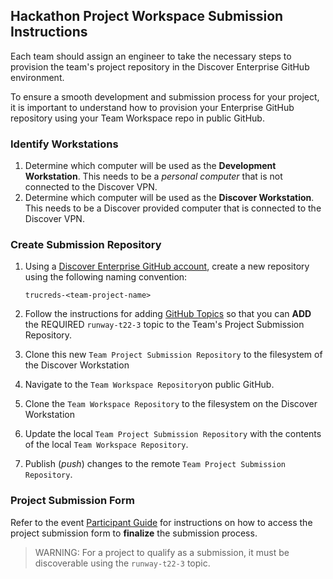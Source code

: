 ## Hackathon Project Workspace Submission Instructions

Each team should assign an engineer to take the necessary steps to provision the team's project repository in the Discover Enterprise GitHub environment. 

To ensure a smooth development and submission process for your project, it is important to understand how to provision your Enterprise GitHub repository using your Team Workspace repo in public GitHub. 

### Identify Workstations

1. Determine which computer will be used as the **Development Workstation**. This needs to be a *personal computer* that is not connected to the Discover VPN.
2. Determine which computer will be used as the **Discover Workstation**. This needs to be a Discover provided computer that is connected to the Discover VPN.

### Create Submission Repository

1. Using a [Discover Enterprise GitHub account](https://github.discoverfinancial.com/), create a new repository using the following naming convention:

    ```
    trucreds-<team-project-name>
    ```

2. Follow the instructions for adding [GitHub Topics](https://docs.github.com/en/enterprise-server@3.0/repositories/managing-your-repositorys-settings-and-features/customizing-your-repository/classifying-your-repository-with-topics#adding-topics-to-your-repository) so that you can **ADD** the REQUIRED `runway-t22-3` topic to the Team's Project Submission Repository. 
3. Clone this new `Team Project Submission Repository` to the filesystem of the Discover Workstation
4. Navigate to the `Team Workspace Repository`on public GitHub.
5. Clone the `Team Workspace Repository` to the filesystem on the Discover Workstation
7. Update the local `Team Project Submission Repository` with the contents of the local `Team Workspace Repository`.
8. Publish (*push*) changes to the remote `Team Project Submission Repository`.

### Project Submission Form
Refer to the event [Participant Guide](https://www.notion.so/angelhack/TruCreds-Hack-A-Digital-Trust-Hackathon-7e74d78809fb4a56bb9f898b48007464) for instructions on how to access the project submission form to **finalize** the submission process.  
  

>WARNING: For a project to qualify as a submission, it must be discoverable using the `runway-t22-3` topic.
